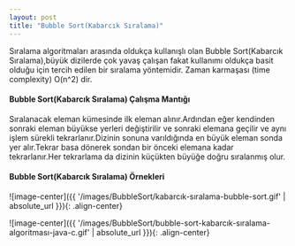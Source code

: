```yaml
---
layout: post
title: "Bubble Sort(Kabarcık Sıralama)"
---
```


Sıralama algoritmaları arasında oldukça kullanışlı olan Bubble Sort(Kabarcık Sıralama),büyük dizilerde çok yavaş çalışan fakat kullanımı oldukça basit olduğu için tercih edilen bir sıralama yöntemidir.
Zaman karmaşası (time complexity) O(n^2) dir.

#### Bubble Sort(Kabarcık Sıralama) Çalışma Mantığı

Sıralanacak eleman kümesinde ilk eleman alınır.Ardından eğer kendinden sonraki eleman büyükse yerleri değiştirilir ve sonraki elemana geçilir ve aynı işlem sürekli tekrarlanır.Dizinin sonuna varıldığında en büyük eleman sonda yer alır.Tekrar basa dönerek sondan bir önceki elemana kadar tekrarlanır.Her tekrarlama da dizinin küçükten büyüğe doğru sıralanmış olur.

#### Bubble Sort(Kabarcık Sıralama) Örnekleri


![image-center]({{ '/images/BubbleSort/kabarcık-sıralama-bubble-sort.gif' | absolute_url }}){: .align-center}

![image-center]({{ '/images/BubbleSort/bubble-sort-kabarcık-sıralama-algoritması-java-c.gif' | absolute_url }}){: .align-center}


